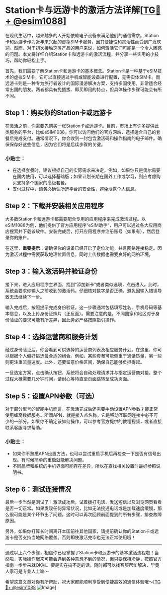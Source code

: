 # Station卡与远游卡的激活方法详解[[TG💪+ @esim1088](https://t.me/s/esim1088)]

在现代生活中，越来越多的人开始依赖电子设备来满足他们的通信需求。Station卡和远游卡作为近年来兴起的虚拟SIM卡服务，因其便捷性和灵活性而受到广泛欢迎。然而，对于初次接触这类产品的用户来说，如何激活它们可能是一个令人困惑的问题。本文将详细介绍Station卡和远游卡的激活流程，并分享一些实用的小技巧，帮助你轻松上手。

首先，我们需要了解Station卡和远游卡的基本概念。Station卡是一种基于eSIM技术的虚拟SIM卡，它可以直接通过手机或智能设备进行配置，无需实体SIM卡。而远游卡则是一种专为旅行者设计的国际漫游解决方案，支持多国使用，非常适合经常出国的朋友。两者都具有免插拔、即买即用的特点，但具体操作步骤可能会有所不同。

## Step 1：购买你的Station卡或远游卡

在激活之前，你需要先购买一张Station卡或远游卡。目前，市场上有许多提供此类服务的平台，比如eSIM1088。你可以访问他们的官方网站，选择适合自己的套餐后完成支付。通常情况下，你会收到一封包含激活码和操作指南的电子邮件。确保保存好这些信息，因为它们将是后续步骤的关键。

### 小贴士：
- 在选择套餐时，建议根据自己的实际需求来决定。例如，如果你只是偶尔需要在国内使用，可以选择基础版；如果计划长期在国外工作或学习，则应考虑购买支持多个国家的高级套餐。
- 支付过程中，请务必确认所选平台的安全性，避免泄露个人信息。

## Step 2：下载并安装相关应用程序

大多数Station卡和远游卡都需要配合专用的应用程序来完成激活过程。以eSIM1088为例，他们提供了官方应用程序“eSIM助手”，用户可以通过各大应用商店搜索并下载该软件。安装完成后，打开应用程序并注册账号（如果有），然后登录你的账户。

在这里，**重要提示**：请确保你的设备已经开启了定位功能，并且网络连接稳定。因为激活过程中需要获取地理位置信息，同时上传数据也需要良好的网络环境。

## Step 3：输入激活码并验证身份

接下来，进入应用程序主界面，找到“添加新卡”或者类似选项，点击进入。此时，系统会要求你输入之前收到的激活码。仔细核对数字是否正确，避免因输入错误导致无法继续下一步。

输入完成后，按照提示完成身份验证。这一步骤通常包括填写姓名、手机号码等基本信息，以及上传身份证照片（正反面）。需要注意的是，不同国家和地区对于身份验证的要求可能有所差异，因此务必严格按照指引操作。

## Step 4：选择运营商和服务计划

经过身份验证后，你会看到可供选择的运营商列表及相应服务计划。在这里，你可以根据个人偏好挑选最合适的组合。例如，某些套餐可能侧重于通话质量，另一些则更注重流量速度。此外，还要留意价格区间，确保自己能够负担得起。

一旦选定方案，点击确认按钮，系统将会自动处理请求并与指定运营商对接。整个过程大概需要几分钟时间，请耐心等待直至页面跳转至成功页面。

## Step 5：设置APN参数（可选）

对于部分型号的智能手机而言，在激活完成后还需要手动设置APN参数才能正常使用蜂窝数据服务。所谓APN，就是接入点名称，它是移动互联网连接中必不可少的一部分。如果你不确定该如何操作，可以参考官方提供的教程视频，或者直接联系客服寻求帮助。

### 小贴士：
- 如果你不熟悉APN设置方法，也可以尝试重启手机后再检查一下是否有信号出现。有时候简单的重启就能解决问题。
- 不同品牌和系统的手机界面可能存在差异，所以在查找相关设置时最好参照说明书。

## Step 6：测试连接情况

最后一步当然是测试了！激活成功后，试着拨打电话、发送短信以及浏览网页看看是否一切正常。如果发现任何异常状况，比如无法接通电话或是加载速度缓慢，那么很可能是某个环节出了问题。这时可以再次回顾前面提到的所有步骤，排查故障原因。

另外，如果你打算长时间离开本国前往其他国家，请提前确认你的Station卡或远游卡是否支持当地网络覆盖。否则即使激活完毕也无法正常使用哦！

---

通过以上六个步骤，相信你已经掌握了Station卡和远游卡的基本激活流程啦！当然啦，实际操作起来可能会遇到各种意想不到的情况，但只要保持冷静，按照官方指南一步步来就OK啦。要是实在搞不定的话，随时都可以找客服帮忙解决，毕竟人家可是专业人士嘛～

希望这篇文章对你有所帮助，祝大家都能顺利享受到便捷高效的通信体验哦～[[TG💪+ @esim1088](https://t.me/s/esim1088) ![Image](https://i.postimg.cc/4NQfJmqS/Snipaste-2025-05-13-00-14-12.png)]